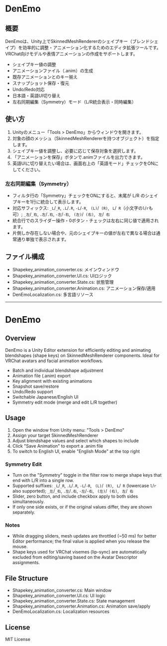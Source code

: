 # DenEmo

## 概要

DenEmoは、Unity上でSkinnedMeshRendererのシェイプキー（ブレンドシェイプ）を効率的に調整・アニメーション化するためのエディタ拡張ツールです。VRChat向けモデルや表情アニメーションの作成をサポートします。

- シェイプキー値の調整
- アニメーションファイル（.anim）の生成
- 既存アニメーションとのキー揃え
- スナップショット保存・復元
- Undo/Redo対応
- 日本語・英語UI切り替え
- 左右同期編集（Symmetry）モード（L/R統合表示・同時編集）

## 使い方

1. Unityのメニュー「Tools > DenEmo」からウィンドウを開きます。
2. 対象の顔のメッシュ（SkinnedMeshRendererを持つオブジェクト）を指定します。
3. シェイプキー値を調整し、必要に応じて保存対象を選択します。
4. 「アニメーションを保存」ボタンで.animファイルを出力できます。
5. 英語UIに切り替えたい場合は、画面右上の「英語モード」チェックをONにしてください。

### 左右同期編集（Symmetry）
- フィルタ行の「Symmetry」チェックをONにすると、末尾が L/R のシェイプキーを1行に統合して表示します。
- 対応サフィックス: `_L`/`_R`, `.L`/`.R`, `-L`/`-R`, ` (L)`/` (R)`, ` L`/` R`（小文字の`l`/`r`も可）; `_左`/`_右`, `.左`/`.右`, `-左`/`-右`, ` (左)`/` (右)`, ` 左`/` 右`
- 統合行でのスライダー操作・0ボタン・チェックは左右に同じ値で適用されます。
- 片側しか存在しない場合や、元のシェイプキーの値が左右で異なる場合は通常通り単独で表示されます。

## ファイル構成
- Shapekey_animation_converter.cs: メインウィンドウ
- Shapekey_animation_converter.UI.cs: UIロジック
- Shapekey_animation_converter.State.cs: 状態管理
- Shapekey_animation_converter.Animation.cs: アニメーション保存/適用
- DenEmoLocalization.cs: 多言語リソース

---

# DenEmo

## Overview

DenEmo is a Unity Editor extension for efficiently editing and animating blendshapes (shape keys) on SkinnedMeshRenderer components. Ideal for VRChat avatars and facial animation workflows.

- Batch and individual blendshape adjustment
- Animation file (.anim) export
- Key alignment with existing animations
- Snapshot save/restore
- Undo/Redo support
- Switchable Japanese/English UI
- Symmetry edit mode (merge and edit L/R together)

## Usage

1. Open the window from Unity menu: "Tools > DenEmo"
2. Assign your target SkinnedMeshRenderer
3. Adjust blendshape values and select which shapes to include
4. Click "Save Animation" to export a .anim file
5. To switch to English UI, enable "English Mode" at the top right

### Symmetry Edit
- Turn on the "Symmetry" toggle in the filter row to merge shape keys that end with L/R into a single row.
- Supported suffixes: `_L`/`_R`, `.L`/`.R`, `-L`/`-R`, ` (L)`/` (R)`, ` L`/` R` (lowercase `l`/`r` also supported); `_左`/`_右`, `.左`/`.右`, `-左`/`-右`, ` (左)`/` (右)`, ` 左`/` 右`
- Slider, zero button, and include checkbox apply to both sides simultaneously.
- If only one side exists, or if the original values differ, they are shown separately.

### Notes
- While dragging sliders, mesh updates are throttled (~50 ms) for better Editor performance; the final value is applied when you release the mouse.
- Shape keys used for VRChat visemes (lip-sync) are automatically excluded from editing/saving based on the Avatar Descriptor assignments.

## File Structure
- Shapekey_animation_converter.cs: Main window
- Shapekey_animation_converter.UI.cs: UI logic
- Shapekey_animation_converter.State.cs: State management
- Shapekey_animation_converter.Animation.cs: Animation save/apply
- DenEmoLocalization.cs: Localization resources

## License
MIT License
